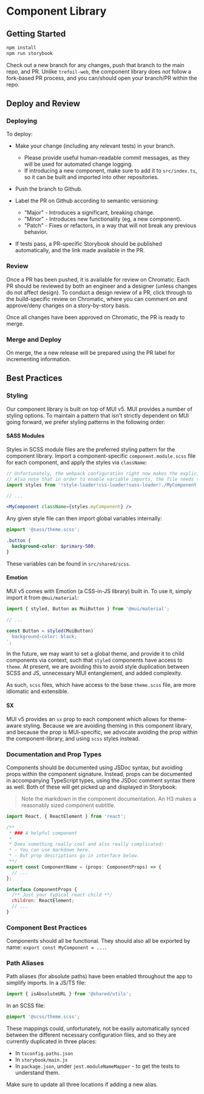 # Component Library

## Getting Started

```bash
npm install
npm run storybook
```

Check out a new branch for any changes, push that branch to the main repo, and PR. Unlike `trefoil-web`, the component library does *not* follow a fork-based PR process, and you can/should open your branch/PR within the repo.

## Deploy and Review

### Deploying

To deploy:

- Make your change (including any relevant tests) in your branch.

  - Please provide useful human-readable commit messages, as they will be used for automated change logging.
  - If introducing a new component, make sure to add it to `src/index.ts`, so it can be built and imported into other repositories.

- Push the branch to Github.
- Label the PR on Github according to semantic versioning:

  - "Major" - Introduces a significant, breaking change.
  - "Minor" - Introduces new functionality (eg, a new component).
  - "Patch" - Fixes or refactors, in a way that will not break any previous behavior.

- If tests pass, a PR-specific Storybook should be published automatically, and the link made available in the PR.

### Review

Once a PR has been pushed, it is available for review on Chromatic. Each PR should be reviewed by both an engineer and a designer (unless changes do not affect design). To conduct a design review of a PR, click through to the build-specific review on Chromatic, where you can comment on and approve/deny changes on a story-by-story basis.

Once all changes have been approved on Chromatic, the PR is ready to merge.

### Merge and Deploy

On merge, the a new release will be prepared using the PR label for incrementing information.

## Best Practices

### Styling

Our component library is built on top of MUI v5. MUI provides a number of styling options. To maintain a pattern that isn't strictly dependent on MUI going forward, we prefer styling patterns in the following order:

#### SASS Modules

Styles in SCSS module files are the preferred styling pattern for the component library. Import a component-specific `component.module.scss` file for each component, and apply the styles via `className`:

```jsx
// Unfortunately, the webpack configuration right now makes the explicit loader syntax necessary
// Also note that in order to enable variable imports, the file needs to end in module.scss
import styles from '!style-loader!css-loader!sass-loader!./MyComponent.module.scss';

// ...

<MyComponent className={styles.myComponent} />
```

Any given style file can then import global variables internally:

```scss
@import '@sass/theme.scss';

.button {
  background-color: $primary-500;
}
```

These variables can be found in `src/shared/scss`.

#### Emotion

MUI v5 comes with Emotion (a CSS-in-JS library) built in. To use it, simply import it from `@mui/material`:

```jsx
import { styled, Button as MuiButton } from '@mui/material';

// ...

const Button = styled(MuiButton)`
  background-color: black;
`;
```

In the future, we may want to set a global theme, and provide it to child components via context, such that `styled` components have access to `theme`. At present, we are avoiding this to avoid style duplication between SCSS and JS, unnecessary MUI entanglement, and added complexity.

As such, `scss` files, which have access to the base `theme.scss` file, are more idiomatic and extensible.

#### SX

MUI v5 provides an `sx` prop to each component which allows for theme-aware styling. Because we are avoiding theming in this component library, and because the prop is MUI-specific, we advocate avoiding the prop within the component-library, and using `scss` styles instead.

### Documentation and Prop Types

Components should be documented using JSDoc syntax, but avoiding props within the component signature. Instead, props can be documented in accompanying TypeScript types, using the JSDoc comment syntax there as well. Both of these will get picked up and displayed in Storybook:

> Note the markdown in the component documentation. An H3 makes a reasonably sized component subtitle.

```jsx
import React, { ReactElement } from 'react';

/**
 * ### A helpful component
 *
 * Does something really cool and also really complicated:
 * - You can use markdown here.
 * - But prop descriptions go in interface below.
 **/
export const ComponentName = (props: ComponentProps) => {
  // ...
};

interface ComponentProps {
  /** Just your typical react child **/
  children: ReactElement;
  // ...
}
```

### Component Best Practices

Components should all be functional. They should also all be exported by name: `export const MyComponent = ...`.

### Path Aliases

Path aliases (for absolute paths) have been enabled throughout the app to simplify imports. In a JS/TS file:

```js
import { isAbsoluteURL } from '@shared/utils';
```

In an SCSS file:

```scss
@import '@scss/theme.scss';
```

These mappings could, unfortunately, not be easily automatically synced between the different necessary configuration files, and so they are currently duplicated in three places:

- In `tsconfig.paths.json`
- In `storybook/main.js`
- In `package.json`, under `jest.moduleNameMapper` - to get the tests to understand them.

Make sure to update all three locations if adding a new alias.